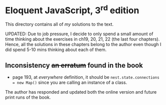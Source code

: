 # Eloquent JavaScript, 3<sup>rd</sup> edition

This directory contains all of *my* solutions to the text.

UPDATED: Due to job pressure, I decide to only spend a small amount
of time thinking about the exercises in ch19, 20, 21, 22 (the last four chapters).
Hence, all the solutions in these chapters belong to the author even though I did spend 5-10 mins
thinking about each of them.

## Inconsistency ~~an erratum~~ found in the book
* page 193, at *everywhere* definition, it should be
`nest.state.connections = new Map()` since you are calling an instance of a class.

The author has responded and updated both the online version and future print runs
of the book.
